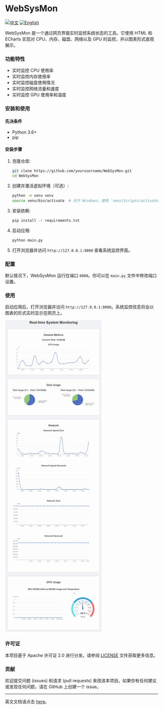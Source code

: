 # WebSysMon

[![中文](https://img.shields.io/badge/lang-中文-blue)](README_CN.md)
[![English](https://img.shields.io/badge/lang-English-red)](README.md)

WebSysMon 是一个通过网页界面实时监控系统状态的工具。它使用 HTML 和 ECharts 实现对 CPU、内存、磁盘、网络以及 GPU 的监控，并以图表形式直观展示。

### 功能特性
- 实时监控 CPU 使用率
- 实时监控内存使用率
- 实时监控磁盘使用情况
- 实时监控网络流量和速度
- 实时监控 GPU 使用率和温度

### 安装和使用

#### 先决条件
- Python 3.6+
- pip

#### 安装步骤

1. 克隆仓库:
    ```sh
    git clone https://github.com/yourusername/WebSysMon.git
    cd WebSysMon
    ```

2. 创建并激活虚拟环境（可选）:
    ```sh
    python -m venv venv
    source venv/bin/activate  # 对于 Windows，使用 `venv\Scripts\activate`
    ```

3. 安装依赖:
    ```sh
    pip install -r requirements.txt
    ```

4. 启动应用:
    ```sh
    python main.py
    ```

5. 打开浏览器并访问 `http://127.0.0.1:8000` 查看系统监控界面。

### 配置
默认情况下，WebSysMon 运行在端口 `8000`。你可以在 `main.py` 文件中修改端口设置。

### 使用
启动应用后，打开浏览器并访问 `http://127.0.0.1:8000`。系统监控信息将会以图表的形式实时显示在网页上。

![主页](doc/img/home.png)

### 许可证
本项目基于 Apache 许可证 2.0 进行分发。请参阅 [LICENSE](LICENSE) 文件获取更多信息。

### 贡献
欢迎提交问题 (issues) 和请求 (pull requests) 来改进本项目。如果你有任何建议或发现任何问题，请在 GitHub 上创建一个 issue。

---

英文文档请点击 [here](README.md)。
